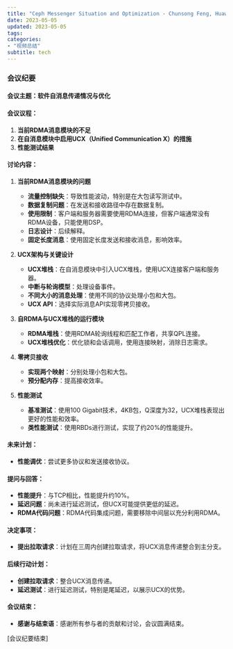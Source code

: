 ```yaml
---
title: "Ceph Messenger Situation and Optimization - Chunsong Feng, Huawei"
date: 2023-05-05
updated: 2023-05-05
tags:
categories:
- "视频总结"
subtitle: tech
---
```



### 会议纪要

#### 会议主题：软件自消息传递情况与优化

#### 会议议程：
1. **当前RDMA消息模块的不足**
2. **在自消息模块中启用UCX（Unified Communication X）的措施**
3. **性能测试结果**

#### 讨论内容：

1. **当前RDMA消息模块的问题**
   - **流量控制缺失**：导致性能波动，特别是在大包读写测试中。
   - **数据复制问题**：在发送和接收路径中存在数据复制。
   - **使用限制**：客户端和服务器需要使用RDMA连接，但客户端通常没有RDMA设备，只能使用DSP。
   - **日志设计**：后续解释。
   - **固定长度消息**：使用固定长度发送和接收消息，影响效率。

2. **UCX架构与关键设计**
   - **UCX堆栈**：在自消息模块中引入UCX堆栈，使用UCX连接客户端和服务器。
   - **中断与轮询模型**：处理设备事件。
   - **不同大小的消息处理**：使用不同的协议处理小包和大包。
   - **UCX API**：选择实际消息API实现零拷贝接收。

3. **自RDMA与UCX堆栈的运行模块**
   - **RDMA堆栈**：使用RDMA轮询线程和匹配工作者，共享QPL连接。
   - **UCX堆栈优化**：优化锁和会话调用，使用连接映射，消除日志需求。

4. **零拷贝接收**
   - **实现两个映射**：分别处理小包和大包。
   - **预分配内存**：提高接收效率。

5. **性能测试**
   - **基准测试**：使用100 Gigabit技术，4KB包，Q深度为32，UCX堆栈表现出更好的性能和效率。
   - **类性能测试**：使用RBDs进行测试，实现了约20%的性能提升。

#### 未来计划：
- **性能调优**：尝试更多协议和发送接收协议。

#### 提问与回答：
- **性能提升**：与TCP相比，性能提升约10%。
- **延迟问题**：尚未进行延迟测试，但UCX可能提供更低的延迟。
- **RDMA代码问题**：RDMA代码集成问题，需要移除中间层以充分利用RDMA。

#### 决定事项：
- **提出拉取请求**：计划在三周内创建拉取请求，将UCX消息传递整合到主分支。

#### 后续行动计划：
- **创建拉取请求**：整合UCX消息传递。
- **延迟测试**：进行延迟测试，特别是尾延迟，以展示UCX的优势。

#### 会议结束：
- **感谢与结束语**：感谢所有参与者的贡献和讨论，会议圆满结束。

[会议纪要结束]
